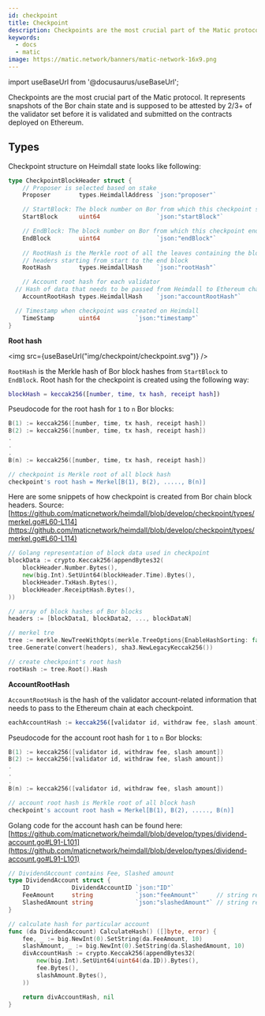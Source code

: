 ```yaml
---
id: checkpoint
title: Checkpoint
description: Checkpoints are the most crucial part of the Matic protocol. It represents snapshots of the Bor chain state and is supposed to be attested by 2/3+ of the validator set before it is validated and submitted on the contracts deployed on Ethereum.
keywords:
  - docs
  - matic
image: https://matic.network/banners/matic-network-16x9.png 
---
```

import useBaseUrl from '@docusaurus/useBaseUrl';

Checkpoints are the most crucial part of the Matic protocol. It represents snapshots of the Bor chain state and is supposed to be attested by 2/3+ of the validator set before it is validated and submitted on the contracts deployed on Ethereum.

## Types

Checkpoint structure on Heimdall state looks like following:

```go
type CheckpointBlockHeader struct {
	// Proposer is selected based on stake
	Proposer        types.HeimdallAddress `json:"proposer"`

	// StartBlock: The block number on Bor from which this checkpoint starts
	StartBlock      uint64                `json:"startBlock"`

	// EndBlock: The block number on Bor from which this checkpoint ends
	EndBlock        uint64                `json:"endBlock"`
	
	// RootHash is the Merkle root of all the leaves containing the block 
	// headers starting from start to the end block 
	RootHash        types.HeimdallHash    `json:"rootHash"`

	// Account root hash for each validator
  // Hash of data that needs to be passed from Heimdall to Ethereum chain like slashing, withdraw topup etc.
	AccountRootHash types.HeimdallHash    `json:"accountRootHash"`

  // Timestamp when checkpoint was created on Heimdall
	TimeStamp       uint64          `json:"timestamp"`
}
```

**Root hash**

<img src={useBaseUrl("img/checkpoint/checkpoint.svg")} />

`RootHash` is the Merkle hash of Bor block hashes from `StartBlock` to `EndBlock`. Root hash for the checkpoint is created using the following way:

```matlab
blockHash = keccak256([number, time, tx hash, receipt hash]) 
```

Pseudocode for the root hash for `1` to `n` Bor blocks:

```go
B(1) := keccak256([number, time, tx hash, receipt hash])
B(2) := keccak256([number, time, tx hash, receipt hash])
.
.
.
B(n) := keccak256([number, time, tx hash, receipt hash])

// checkpoint is Merkle root of all block hash
checkpoint's root hash = Merkel[B(1), B(2), ....., B(n)]
```

Here are some snippets of how checkpoint is created from Bor chain block headers. Source: [https://github.com/maticnetwork/heimdall/blob/develop/checkpoint/types/merkel.go#L60-L114](https://github.com/maticnetwork/heimdall/blob/develop/checkpoint/types/merkel.go#L60-L114)

```go
// Golang representation of block data used in checkpoint
blockData := crypto.Keccak256(appendBytes32(
	blockHeader.Number.Bytes(),
	new(big.Int).SetUint64(blockHeader.Time).Bytes(),
	blockHeader.TxHash.Bytes(),
	blockHeader.ReceiptHash.Bytes(),
))

// array of block hashes of Bor blocks
headers := [blockData1, blockData2, ..., blockDataN]

// merkel tre
tree := merkle.NewTreeWithOpts(merkle.TreeOptions{EnableHashSorting: false, DisableHashLeaves: true})
tree.Generate(convert(headers), sha3.NewLegacyKeccak256())

// create checkpoint's root hash
rootHash := tree.Root().Hash
```

**AccountRootHash**

`AccountRootHash` is the hash of the validator account-related information that needs to pass to the Ethereum chain at each checkpoint.

```jsx
eachAccountHash := keccak256([validator id, withdraw fee, slash amount])
```

Pseudocode for the account root hash for `1` to `n` Bor blocks:

```go
B(1) := keccak256([validator id, withdraw fee, slash amount])
B(2) := keccak256([validator id, withdraw fee, slash amount])
.
.
.
B(n) := keccak256([validator id, withdraw fee, slash amount])

// account root hash is Merkle root of all block hash
checkpoint's account root hash = Merkel[B(1), B(2), ....., B(n)]
```

Golang code for the account hash can be found here: [https://github.com/maticnetwork/heimdall/blob/develop/types/dividend-account.go#L91-L101](https://github.com/maticnetwork/heimdall/blob/develop/types/dividend-account.go#L91-L101)

```go
// DividendAccount contains Fee, Slashed amount
type DividendAccount struct {
	ID            DividendAccountID `json:"ID"`
	FeeAmount     string            `json:"feeAmount"`     // string representation of big.Int
	SlashedAmount string            `json:"slashedAmount"` // string representation of big.Int
}

// calculate hash for particular account
func (da DividendAccount) CalculateHash() ([]byte, error) {
	fee, _ := big.NewInt(0).SetString(da.FeeAmount, 10)
	slashAmount, _ := big.NewInt(0).SetString(da.SlashedAmount, 10)
	divAccountHash := crypto.Keccak256(appendBytes32(
		new(big.Int).SetUint64(uint64(da.ID)).Bytes(),
		fee.Bytes(),
		slashAmount.Bytes(),
	))

	return divAccountHash, nil
}
```
